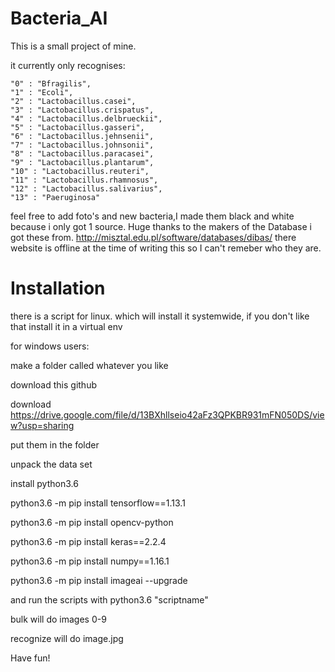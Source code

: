 # Bacteria_AI
This is a small project of mine. 

it currently only recognises:

    "0" : "Bfragilis",
    "1" : "Ecoli",
    "2" : "Lactobacillus.casei",
    "3" : "Lactobacillus.crispatus",
    "4" : "Lactobacillus.delbrueckii",
    "5" : "Lactobacillus.gasseri",
    "6" : "Lactobacillus.jehnsenii",
    "7" : "Lactobacillus.johnsonii",
    "8" : "Lactobacillus.paracasei",
    "9" : "Lactobacillus.plantarum",
    "10" : "Lactobacillus.reuteri",
    "11" : "Lactobacillus.rhamnosus",
    "12" : "Lactobacillus.salivarius",
    "13" : "Paeruginosa"
    
 feel free to add foto's and new bacteria,I made them black and white because i only got 1 source. 
 Huge thanks to the makers of the Database i got these from. 
 http://misztal.edu.pl/software/databases/dibas/
 there website is offline at the time of writing this so I can't remeber who they are.
 
 # Installation
 there is a script for linux. which will install it systemwide, if you don't like that install it in a virtual env 
 
 for windows users:
 
 make a folder called whatever you like
 
 download this github
 
 download https://drive.google.com/file/d/13BXhllseio42aFz3QPKBR931mFN050DS/view?usp=sharing
 
 put them in the folder
 
 unpack the data set
 
 install python3.6
 
 python3.6 -m pip install tensorflow==1.13.1
 
python3.6 -m pip install opencv-python

python3.6 -m pip install keras==2.2.4

python3.6 -m pip install numpy==1.16.1

python3.6 -m pip install imageai --upgrade

and run the scripts with python3.6 "scriptname"

bulk will do images 0-9

recognize will do image.jpg

Have fun!

